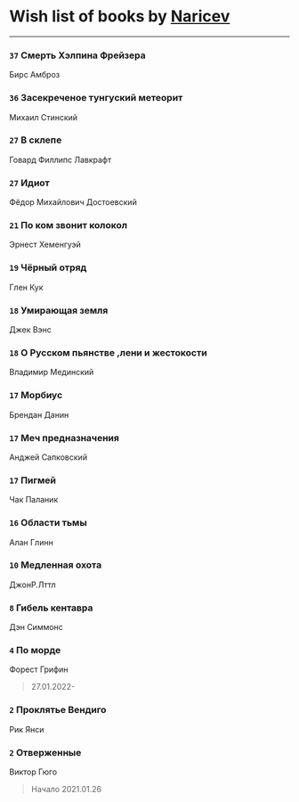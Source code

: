 # Wish list of books by [Naricev](https://plus.google.com/u/0/107090515204537133928/)
---

### `37` Смерть Хэлпина Фрейзера
Бирс Амброз

### `36` Засекреченое тунгуский метеорит
Михаил Стинский

### `27` В склепе
Говард Филлипс Лавкрафт

### `27` Идиот
Фёдор Михайлович Достоевский

### `21` По ком звонит колокол
Эрнест Хеменгуэй

### `19` Чёрный отряд
Глен Кук

### `18` Умирающая земля
Джек Вэнс

### `18` О Русском пьянстве ,лени и жестокости
Владимир Мединский

### `17` Морбиус
Брендан Данин

### `17` Меч предназначения
Анджей Сапковский

### `17` Пигмей
Чак Паланик

### `16` Области тьмы
Алан Глинн

### `10` Медленная охота
ДжонР.Лттл

### `8` Гибель кентавра
Дэн Симмонс

### `4` По морде
Форест Грифин
> 27.01.2022-

### `2` Проклятье Вендиго
Рик Янси

### `2` Отверженные
Виктор Гюго
> Начало 2021.01.26


